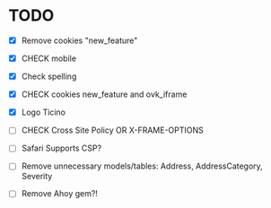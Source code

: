 # TODO

- [x] Remove cookies "new_feature"
- [X] CHECK mobile
- [X] Check spelling
- [X] CHECK cookies new_feature and ovk_iframe
- [X] Logo Ticino

- [ ] CHECK Cross Site Policy OR X-FRAME-OPTIONS
- [ ] Safari Supports CSP?


- [ ] Remove unnecessary models/tables: Address, AddressCategory, Severity
- [ ] Remove Ahoy gem?!